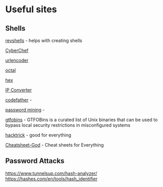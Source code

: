 # Useful sites
## Shells 
[revshells](https://www.revshells.com) - helps with creating shells

[CyberChef](https://gchq.github.io/CyberChef)

[urlencoder](https://www.urlencoder.org/)

[octal](http://www.unit-conversion.info/texttools/octal/)

[hex](http://www.unit-conversion.info/texttools/hex)

[IP Converter](https://www.silisoftware.com/tools/ipconverter.php)

[codefather](https://codefather.tech/blog/sudo-command-linux) - 

[password mining](https://medium.com/@tinopreter/windows-password-mining-3a72205673ff) -

[gtfobins](https://gtfobins.github.io/) - GTFOBins is a curated list of Unix binaries that can be used to bypass local security restrictions in misconfigured systems

[hacktrick](https://book.hacktricks.xyz/) - good for everything

[Cheatsheet-God](https://github.com/OlivierLaflamme/Cheatsheet-God) - Cheat sheets for Everything
## Password Attacks

https://www.tunnelsup.com/hash-analyzer/
https://hashes.com/en/tools/hash_identifier